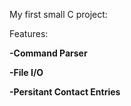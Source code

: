 My first small C project:

Features:

<b>-Command Parser
 
 -File I/O
 
 -Persitant Contact Entries
 
